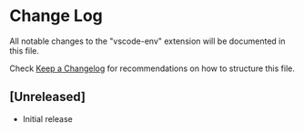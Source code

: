 # Change Log

All notable changes to the "vscode-env" extension will be documented in this file.

Check [Keep a Changelog](http://keepachangelog.com/) for recommendations on how to structure this file.

## [Unreleased]

- Initial release